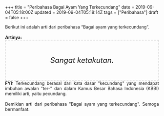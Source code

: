 +++
title = "Peribahasa Bagai Ayam Yang Terkecundang"
date = 2019-09-04T05:18:00Z
updated = 2019-09-04T05:18:14Z
tags = ["Peribahasa"]
draft = false
+++

<div dir="ltr" style="text-align: left;" trbidi="on"><div style="text-align: justify;">Berikut ini adalah arti dari peribahasa “Bagai ayam yang terkecundang”.</div><br /><div style="text-align: justify;"><b>Artinya:</b></div><div style="border: 2px dashed #ddd; font-size: 24px; height: auto; margin: 0 auto; padding: 50px; text-align: center; width: auto;"><i>Sangat ketakutan.</i></div><div style="text-align: justify;"><b>FYI:</b> Terkecundang berasal dari kata dasar "kecundang" yang mendapat imbuhan awalan "ter-" dan dalam Kamus Besar Bahasa Indonesia (KBBI) memiliki arti, yaitu pecundang.<br /><br /></div><div style="text-align: justify;">Demikian arti dari peribahasa "Bagai ayam yang terkecundang". Semoga bermanfaat.</div></div>
